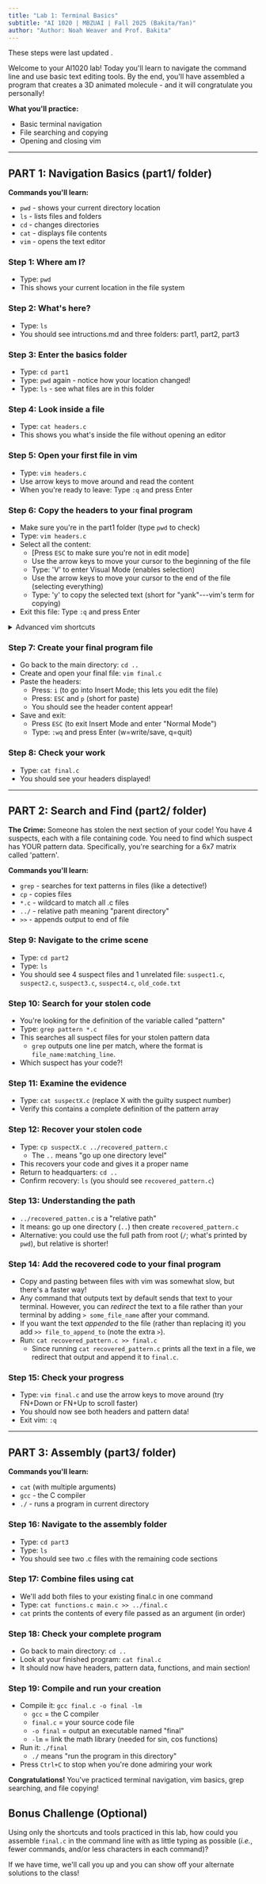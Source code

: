```yaml
---
title: "Lab 1: Terminal Basics"
subtitle: "AI 1020 | MBZUAI | Fall 2025 (Bakita/Yan)"
author: "Author: Noah Weaver and Prof. Bakita"
---
```


These steps were last updated <img src onerror="this.replaceWith(document.lastModified)"/>.

Welcome to your AI1020 lab! Today you'll learn to navigate the command line and use basic text editing tools. By the end, you'll have assembled a program that creates a 3D animated molecule - and it will congratulate you personally!

**What you'll practice:**

- Basic terminal navigation
- File searching and copying
- Opening and closing vim

---

## PART 1: Navigation Basics (part1/ folder)

**Commands you'll learn:**

- `pwd` - shows your current directory location
- `ls` - lists files and folders 
- `cd` - changes directories
- `cat` - displays file contents
- `vim` - opens the text editor

### Step 1: Where am I?
- Type: `pwd`
- This shows your current location in the file system

### Step 2: What's here?  
- Type: `ls`
- You should see intructions.md and three folders: part1, part2, part3

### Step 3: Enter the basics folder
- Type: `cd part1`
- Type: `pwd` again - notice how your location changed!
- Type: `ls` - see what files are in this folder

### Step 4: Look inside a file
- Type: `cat headers.c`
- This shows you what's inside the file without opening an editor

### Step 5: Open your first file in vim
- Type: `vim headers.c`
- Use arrow keys to move around and read the content
- When you're ready to leave: Type `:q` and press Enter

### Step 6: Copy the headers to your final program
- Make sure you're in the part1 folder (type `pwd` to check)
- Type: `vim headers.c`
- Select all the content:
  * [Press `ESC` to make sure you're not in edit mode]
  * Use the arrow keys to move your cursor to the beginning of the file
  * Type: 'V' to enter Visual Mode (enables selection)
  * Use the arrow keys to move your cursor to the end of the file (selecting everything)
  * Type: 'y' to copy the selected text (short for "yank"---vim's term for copying)
- Exit this file: Type `:q` and press Enter

<details>
  <summary>Advanced vim shortcuts</summary>
To avoid using the arrow keys after opening the file:
  * Type: `gg` (this goes to the top of the file)
  * Type: `VG` (capital V, then capital G - this selects everything)
  * Type: `y` (this copies the selected text)
</details>

### Step 7: Create your final program file
- Go back to the main directory: `cd ..`
- Create and open your final file: `vim final.c`
- Paste the headers:
  * Press: `i` (to go into Insert Mode; this lets you edit the file)
  * Press: `ESC` and `p` (short for paste) 
  * You should see the header content appear!
- Save and exit:
  * Press `ESC` (to exit Insert Mode and enter "Normal Mode")
  * Type: `:wq` and press Enter (w=write/save, q=quit)

### Step 8: Check your work
- Type: `cat final.c`
- You should see your headers displayed!

---

## PART 2: Search and Find (part2/ folder)

**The Crime:** Someone has stolen the next section of your code! You have 4 suspects, each with a file containing code. You need to find which suspect has YOUR pattern data. Specifically, you're searching for a 6x7 matrix called 'pattern'.

**Commands you'll learn:**

- `grep` - searches for text patterns in files (like a detective!)
- `cp` - copies files
- `*.c` - wildcard to match all .c files
- `../` - relative path meaning "parent directory"
- `>>` - appends output to end of file

### Step 9: Navigate to the crime scene
- Type: `cd part2`
- Type: `ls`
- You should see 4 suspect files and 1 unrelated file: `suspect1.c`, `suspect2.c`, `suspect3.c`, `suspect4.c`, `old_code.txt`

### Step 10: Search for your stolen code
- You're looking for the definition of the variable called "pattern"
- Type: `grep pattern *.c`
- This searches all suspect files for your stolen pattern data
  * `grep` outputs one line per match, where the format is `file_name:matching_line`.
- Which suspect has your code?!

### Step 11: Examine the evidence
- Type: `cat suspectX.c` (replace X with the guilty suspect number)
- Verify this contains a complete definition of the pattern array

### Step 12: Recover your stolen code
- Type: `cp suspectX.c ../recovered_pattern.c`
  * The `..` means "go up one directory level"
- This recovers your code and gives it a proper name
- Return to headquarters: `cd ..`
- Confirm recovery: `ls` (you should see `recovered_pattern.c`)

### Step 13: Understanding the path
- `../recovered_patten.c` is a "relative path" 
- It means: go up one directory (`..`) then create `recovered_pattern.c`
- Alternative: you could use the full path from root (`/`; what's printed by `pwd`), but relative is shorter!

### Step 14: Add the recovered code to your final program
- Copy and pasting between files with vim was somewhat slow, but there's a faster way!
- Any command that outputs text by default sends that text to your terminal. However, you can _redirect_ the text to a file rather than your terminal by adding `> some_file_name` after your command.
- If you want the text _appended_ to the file (rather than replacing it) you add `>> file_to_append_to` (note the extra `>`).
- Run: `cat recovered_pattern.c >> final.c`
  *  Since running `cat recovered_pattern.c` prints all the text in a file, we redirect that output and append it to `final.c`.

### Step 15: Check your progress
- Type: `vim final.c` and use the arrow keys to move around (try FN+Down or FN+Up to scroll faster)
- You should now see both headers and pattern data!
- Exit vim: `:q`

---

## PART 3: Assembly (part3/ folder)

**Commands you'll learn:**

- `cat` (with multiple arguments)
- `gcc` - the C compiler
- `./` - runs a program in current directory

### Step 16: Navigate to the assembly folder
- Type: `cd part3`
- Type: `ls`
- You should see two .c files with the remaining code sections

### Step 17: Combine files using cat
- We'll add both files to your existing final.c in one command
- Type: `cat functions.c main.c >> ../final.c`
- `cat` prints the contents of every file passed as an argument (in order)

### Step 18: Check your complete program
- Go back to main directory: `cd ..`
- Look at your finished program: `cat final.c`
- It should now have headers, pattern data, functions, and main section!

### Step 19: Compile and run your creation
- Compile it: `gcc final.c -o final -lm`
  * `gcc` = the C compiler
  * `final.c` = your source code file
  * `-o final` = output an executable named "final"
  * `-lm` = link the math library (needed for sin, cos functions)
- Run it: `./final`
  * `./` means "run the program in this directory"
- Press `Ctrl+C` to stop when you're done admiring your work

**Congratulations!** You've practiced terminal navigation, vim basics, grep searching, and file copying!

## Bonus Challenge (Optional)

Using only the shortcuts and tools practiced in this lab, how could you assemble `final.c` in the command line with as little typing as possible (_i.e._, fewer commands, and/or less characters in each command)?

If we have time, we'll call you up and you can show off your alternate solutions to the class!
